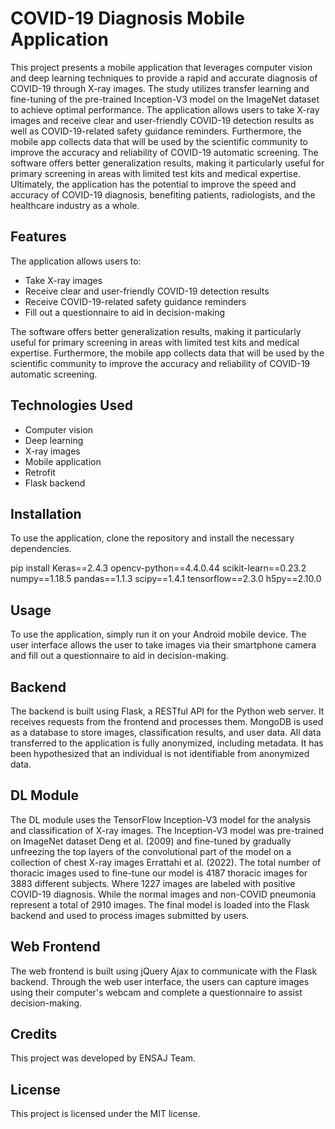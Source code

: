 # COVID-19 Diagnosis Mobile Application

This project presents a mobile application that leverages computer vision and deep learning techniques to provide a rapid and accurate diagnosis of COVID-19 through X-ray images. The study utilizes transfer learning and fine-tuning of the pre-trained Inception-V3 model on the ImageNet dataset to achieve optimal performance. The application allows users to take X-ray images and receive clear and user-friendly COVID-19 detection results as well as COVID-19-related safety guidance reminders. Furthermore, the mobile app collects data that will be used by the scientific community to improve the accuracy and reliability of COVID-19 automatic screening. The software offers better generalization results, making it particularly useful for primary screening in areas with limited test kits and medical expertise. Ultimately, the application has the potential to improve the speed and accuracy of COVID-19 diagnosis, benefiting patients, radiologists, and the healthcare industry as a whole.

## Features

The application allows users to:

- Take X-ray images
- Receive clear and user-friendly COVID-19 detection results
- Receive COVID-19-related safety guidance reminders
- Fill out a questionnaire to aid in decision-making

The software offers better generalization results, making it particularly useful for primary screening in areas with limited test kits and medical expertise. Furthermore, the mobile app collects data that will be used by the scientific community to improve the accuracy and reliability of COVID-19 automatic screening.

## Technologies Used

- Computer vision
- Deep learning
- X-ray images
- Mobile application
- Retrofit
- Flask backend

## Installation

To use the application, clone the repository and install the necessary dependencies.

pip install Keras==2.4.3 opencv-python==4.4.0.44 scikit-learn==0.23.2 numpy==1.18.5 pandas==1.1.3 scipy==1.4.1 tensorflow==2.3.0 h5py==2.10.0


## Usage

To use the application, simply run it on your Android mobile device. The user interface allows the user to take images via their smartphone camera and fill out a questionnaire to aid in decision-making.

## Backend

The backend is built using Flask, a RESTful API for the Python web server. It receives requests from the frontend and processes them. MongoDB is used as a database to store images, classification results, and user data. All data transferred to the application is fully anonymized, including metadata. It has been hypothesized that an individual is not identifiable from anonymized data.

## DL Module

The DL module uses the TensorFlow Inception-V3 model for the analysis and classification of X-ray images. The Inception-V3 model was pre-trained on ImageNet dataset Deng et al. (2009) and fine-tuned by gradually unfreezing the top layers of the convolutional part of the model on a collection of chest X-ray images Errattahi et al. (2022). The total number of thoracic images used to fine-tune our model is 4187 thoracic images for 3883 different subjects. Where 1227 images are labeled with positive COVID-19 diagnosis. While the normal images and non-COVID pneumonia represent a total of 2910 images. The final model is loaded into the Flask backend and used to process images submitted by users.

## Web Frontend

The web frontend is built using jQuery Ajax to communicate with the Flask backend. Through the web user interface, the users can capture images using their computer's webcam and complete a questionnaire to assist decision-making.

## Credits

This project was developed by ENSAJ Team.


## License

This project is licensed under the MIT license.
